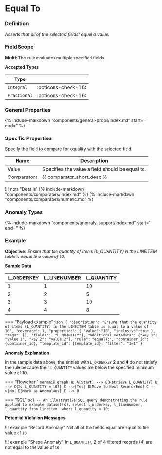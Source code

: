 # Equal To

### Definition

*Asserts that all of the selected fields' equal a value.*

### Field Scope

**Multi:** The rule evaluates multiple specified fields.

**Accepted Types**

| Type        |                          |
|-------------|--------------------------|
| `Integral`  | <div style="text-align:center">:octicons-check-16:</div>      |
| `Fractional`| <div style="text-align:center">:octicons-check-16:</div>      |

### General Properties

{%
    include-markdown "components/general-props/index.md"
    start='<!-- all-props--start -->'
    end='<!-- all-props--end -->'
%}

### Specific Properties

Specify the field to compare for equality with the selected field.

| Name                 | Description                                                                   |
|----------------------|-------------------------------------------------------------------------------|
| <div class="text-primary">Value</div> | Specifies the value a field should be equal to. |
| <div class="text-primary">Comparators</div> | {{ comparator_short_desc }} |

!!! note "Details"
    {%
        include-markdown "components/comparators/index.md"
    %}
    {%
        include-markdown "components/comparators/numeric.md"
    %}

### Anomaly Types

{%
    include-markdown "components/anomaly-support/index.md"
    start='<!-- all-types--start -->'
    end='<!-- all-types--end -->'
%}


### Example

**Objective**: *Ensure that the quantity of items (L_QUANTITY) in the LINEITEM table is equal to a value of 10.*

**Sample Data**

| L_ORDERKEY | L_LINENUMBER | L_QUANTITY |
|------------|--------------|------------|
| 1          | 1            | 10         |
| 2          | 2            | <span class="text-negative">5</span>  |
| 3          | 3            | 10         |
| 4          | 4            | <span class="text-negative">8</span>  |

=== "Payload example"
    ``` json
    {
        "description": "Ensure that the quantity of items (L_QUANTITY) in the LINEITEM table is equal to a value of 10",
        "coverage": 1,
        "properties": {
            "value":"10",
            "inclusive":true
        },
        "tags": [],
        "fields": ["L_QUANTITY"],
        "additional_metadata": {"key 1": "value 1", "key 2": "value 2"},
        "rule": "equalTo",
        "container_id": {container_id},
        "template_id": {template_id},
        "filter": "1=1"
    }
    ```

**Anomaly Explanation**

In the sample data above, the entries with `L_ORDERKEY` **2** and **4** do not satisfy the rule because their `L_QUANTITY` values are below the specified minimum value of 10.

=== "Flowchart"
    ```mermaid
    graph TD
    A[Start] --> B[Retrieve L_QUANTITY]
    B --> C{Is L_QUANTITY = 10?}
    C -->|Yes| D[Move to Next Record/End]
    C -->|No| E[Mark as Anomalous]
    E --> D
    ```

=== "SQL"
    ```sql
    -- An illustrative SQL query demonstrating the rule applied to example dataset(s).
    select
        l_orderkey,
        l_linenumber,
        l_quantity
    from lineitem 
    where
        l_quantity < 10;
    ```

**Potential Violation Messages**

!!! example "Record Anomaly"
    Not all of the fields equal are equal to the value of `10`

!!! example "Shape Anomaly"
    In `L_QUANTITY`, 2 of 4 filtered records (4) are not equal to the value of `10`
